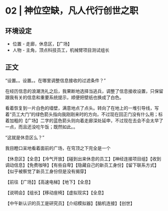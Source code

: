 # 02 | 神位空缺，凡人代行创世之职

## 环境设定

* 位置 - 走廊，休息区，【广场】
* 人物 - 主角，顶点科技员工，机械臂项目测试组长

## 正文

“设置。。设置。。在哪里调整信息接收的过滤条件？”

在经历信息的浪潮洗礼之后，我果断地选择当逃兵，调整了信息接收设置，只保留跟我有关的信息和重要系统提示，顺便把壁纸也换成了白色。

看着恢复到一片白色的墙壁，满意地点了点头。转向了在地上的一堆引导线，写着“员工大门”的绿色箭头指向我刚刚来时的方向，不过现在回正门没有什么用；标着加粗的【广场】二字的蓝色箭头则向着走廊深处延申，不过现在去会不会太早了一点，而且还没吃午饭；既然如此。。

“这就是休息区么？”

我目瞪口呆地看着面前的广场，在穹顶之下完全是一个

【休息区】【全息】【冷气开放】【碰到出来休息的员工】【神经连接项目组】【收到调动信息】【免费咖啡】【有些自卑】【隐藏自己的新员工身份】【留下联系方式】【似乎被察觉了新员工身份但是没有揭穿】

【前往【广场】】【高速电梯】【地下】【全息】

【说明会】【组长】【移动座椅】【虚拟现实】【全息】

【中午新认识的员工是研究员】【介绍模拟器】【脑机连接】【创世】